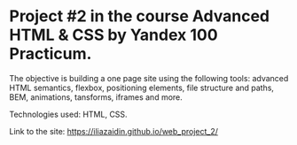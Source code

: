 # Project #2 in the course Advanced HTML & CSS by Yandex 100 Practicum. 

The objective is building a one page site using the following tools: 
advanced HTML semantics, flexbox, positioning elements, file structure and paths, BEM, animations, tansforms, iframes and more.

Technologies used: HTML, CSS.

Link to the site: https://iliazaidin.github.io/web_project_2/
